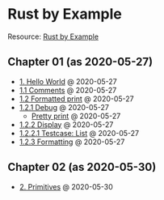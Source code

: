 # Rust by Example

Resource: [Rust by Example][1]

## Chapter 01 (as 2020-05-27)

* [1. Hello World](chp01/hello.rs) @ 2020-05-27
* [1.1 Comments](chp01/comments.rs) @ 2020-05-27
* [1.2 Formatted print](chp01/formatted_print.rs) @ 2020-05-27
* [1.2.1 Debug](chp01/debug.rs) @ 2020-05-27
  * [Pretty print](chp01/pretty_print.rs) @ 2020-05-27
* [1.2.2 Display](chp01/display.rs) @ 2020-05-27
* [1.2.2.1 Testcase: List](chp01/testcase_list.rs) @ 2020-05-27
* [1.2.3 Formatting](chp01/formatting.rs) @ 2020-05-27

## Chapter 02 (as 2020-05-30)

* [2. Primitives](chp02/primitives.rs) @ 2020-05-30

[1]: https://doc.rust-lang.org/stable/rust-by-example/
